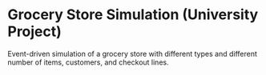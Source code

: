 # Grocery Store Simulation (University Project)

Event-driven simulation of a grocery store with different types and  different number of items, customers, and checkout lines.
